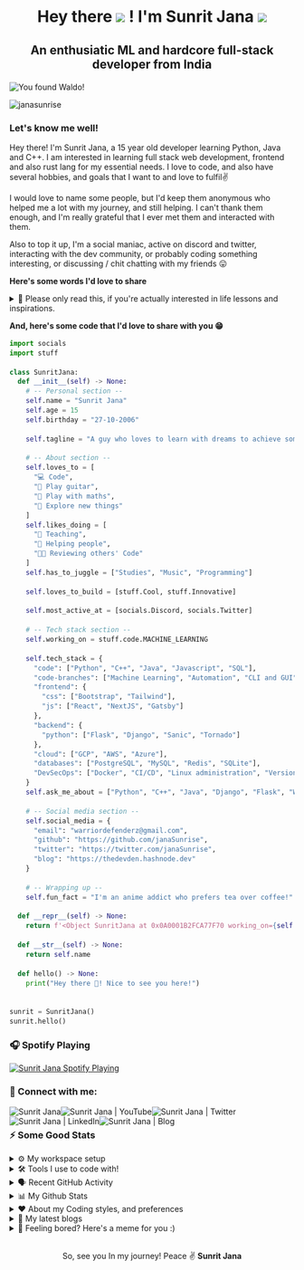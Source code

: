 <h1 align="center">Hey there <img src="https://raw.githubusercontent.com/MartinHeinz/MartinHeinz/master/wave.gif" width="30px"> ! I'm Sunrit Jana <img src="https://media.giphy.com/media/mGcNjsfWAjY5AEZNw6/giphy.gif" width="50"></h1>
<h2 align="center">An enthusiatic ML and hardcore full-stack developer from India</h2>

<img src= "https://octodex.github.com/images/waldocat.png" width="150px" Title="You found Waldo!" align="center">
<p align="left"> <img src="https://komarev.com/ghpvc/?username=janasunrise" alt="janasunrise" /> </p>

### Let's know me well!
Hey there! I'm Sunrit Jana, a 15 year old developer learning Python, Java and C++. I am interested in learning full stack web development, frontend and also rust lang for my essential needs. I love to code, and also have several hobbies, and goals that I want to and love to fulfil✌️

I would love to name some people, but I'd keep them anonymous who helped me a lot with my journey, and still helping. I can't thank them enough, and I'm really grateful that I ever met them and interacted with them.

Also to top it up, I'm a social maniac, active on discord and twitter, interacting with the dev community, or probably coding something interesting, or discussing / chit chatting with my friends 😛

**Here's some words I'd love to share**

<details>
  <summary>🥺 Please only read this, if you're actually interested in life lessons and inspirations.</summary>

  <p align="left"> <img src="https://raw.githubusercontent.com/janaSunrise/janaSunrise/master/images/thought.png" alt="janasunrise" /> </p>

</details>

**And, here's some code that I'd love to share with you 😁**

```python
import socials
import stuff

class SunritJana:
  def __init__(self) -> None:
    # -- Personal section --
    self.name = "Sunrit Jana"
    self.age = 15
    self.birthday = "27-10-2006"

    self.tagline = "A guy who loves to learn with dreams to achieve something awesome! ☀️"

    # -- About section --
    self.loves_to = [
      "💻 Code",
      "🎸 Play guitar",
      "🏫 Play with maths",
      "🔭 Explore new things"
    ]
    self.likes_doing = [
      "🏫 Teaching",
      "🤝 Helping people",
      "🧑‍💻 Reviewing others' Code"
    ]
    self.has_to_juggle = ["Studies", "Music", "Programming"]

    self.loves_to_build = [stuff.Cool, stuff.Innovative]
    
    self.most_active_at = [socials.Discord, socials.Twitter]

    # -- Tech stack section --
    self.working_on = stuff.code.MACHINE_LEARNING

    self.tech_stack = {
      "code": ["Python", "C++", "Java", "Javascript", "SQL"],
      "code-branches": ["Machine Learning", "Automation", "CLI and GUI", "Web developement", "Networking"],
      "frontend": {
        "css": ["Bootstrap", "Tailwind"],
        "js": ["React", "NextJS", "Gatsby"]
      },
      "backend": {
        "python": ["Flask", "Django", "Sanic", "Tornado"]
      },
      "cloud": ["GCP", "AWS", "Azure"],
      "databases": ["PostgreSQL", "MySQL", "Redis", "SQLite"],
      "DevSecOps": ["Docker", "CI/CD", "Linux administration", "Version control", "Virtualization"]
    }
    self.ask_me_about = ["Python", "C++", "Java", "Django", "Flask", "Web developement"]

    # -- Social media section --
    self.social_media = {
      "email": "warriordefenderz@gmail.com",
      "github": "https://github.com/janaSunrise",
      "twitter": "https://twitter.com/janaSunrise",
      "blog": "https://thedevden.hashnode.dev"
    }
    
    # -- Wrapping up --
    self.fun_fact = "I'm an anime addict who prefers tea over coffee!"
  
  def __repr__(self) -> None:
    return f'<Object SunritJana at 0x0A0001B2FCA77F70 working_on={self.working_on} active_at={self.most_active_at}> ask_about={self.ask_me_about}'
    
  def __str__(self) -> None:
    return self.name
    
  def hello() -> None:
    print("Hey there 👋! Nice to see you here!")
    

sunrit = SunritJana()
sunrit.hello()
```

### 🎧 Spotify Playing

[<img src="https://spotify-activity.warriordefenderz.vercel.app/api/spotify" alt="Sunrit Jana Spotify Playing" width="400" />](https://open.spotify.com/user/qy9jhr85so9g8pr6zz7aizc6x)

### 🔗 Connect with me:

[<img align="left" alt="Sunrit Jana" src="https://img.shields.io/badge/Website-02ccf7?style=for-the-badge&logo=https://raw.githubusercontent.com/iconic/open-iconic/master/svg/globe.svg&logoColor=white" />][website]
[<img align="left" alt="Sunrit Jana | YouTube" src="https://img.shields.io/badge/YouTube-FF0000?style=for-the-badge&logo=youtube&logoColor=white" />][youtube]
[<img align="left" alt="Sunrit Jana | Twitter" src="https://img.shields.io/badge/Twitter-1DA1F2?style=for-the-badge&logo=twitter&logoColor=white" />][twitter]
[<img align="left" alt="Sunrit Jana | LinkedIn" src="https://img.shields.io/badge/LinkedIn-0077B5?style=for-the-badge&logo=linkedin&logoColor=white" />][linkedin]
[<img align="left" alt="Sunrit Jana | Blog" src="https://img.shields.io/badge/Hashnode-2962FF?style=for-the-badge&logo=hashnode&logoColor=white" />][blog]

<br />

### ⚡ Some Good Stats

<details>
  <summary>⚙️ My workspace setup</summary>

  - **Laptop**: HP pavilion (Intel I5)
  - **OS**: Ubuntu 20.04
  - **Terminal**: ZSH with spaceship or powerlevel10k theme
  - **Terminal editors**: Nano, VIM and NVIM, with palenight theme.
  - **Browser**: Mozilla firefox and Brave
  - **Code Editor**: VSCode, Pycharm and webstorm.
  - **Music Player**: Spotify
</details>

<details>
  <summary> 🛠 Tools I use to code with! </summary>

- UI / UX

  <img src="https://img.shields.io/badge/Figma-F24E1E?style=for-the-badge&logo=https://simpleicons.org/icons/figma.svg&logoColor=white" alt="figma" />  

- Frontend

  <img src="https://img.shields.io/badge/HTML-E34F26?style=for-the-badge&logo=html5&logoColor=white" alt="html5" />
  <img src="https://img.shields.io/badge/CSS-1572B6?&style=for-the-badge&logo=css3&logoColor=white" alt="css3" />
  <img src="https://img.shields.io/badge/Bootstrap-563D7C?style=for-the-badge&logo=bootstrap&logoColor=white" alt="bootstrap" />
  <img src="https://img.shields.io/badge/Bulma-00D1B2?style=for-the-badge&logo=https://simpleicons.org/icons/bulma.svg&logoColor=white" alt="bulma" />
  <img src="https://img.shields.io/badge/Tailwind_CSS-38B2AC?style=for-the-badge&logo=tailwind-css&logoColor=white" alt="tailwind">
  <img src="https://img.shields.io/badge/Material--UI-0081CB?style=for-the-badge&logo=material-ui&logoColor=white" alt="materialize"/>

- Backend

  <img src="https://img.shields.io/badge/Django-092E20?style=for-the-badge&logo=django&logoColor=white" alt="django" />
  <img src="https://img.shields.io/badge/Flask-000000?style=for-the-badge&logo=flask&logoColor=white" alt="flask" /> 
  
- Programming Languages
  
  <img src="https://img.shields.io/badge/C-00599C?style=for-the-badge&logo=c&logoColor=white" alt="c" />
  <img src="https://img.shields.io/badge/C%2B%2B-00599C?style=for-the-badge&logo=c%2B%2B&logoColor=white" alt="cplusplus" />
  <img src="https://img.shields.io/badge/Java-ED8B00?style=for-the-badge&logo=java&logoColor=white" alt="java" />
  <img src="https://img.shields.io/badge/Python-14354C?style=for-the-badge&logo=python&logoColor=white" alt="python" /> 
  <img src="https://img.shields.io/badge/Arduino-00979D?style=for-the-badge&logo=https://simpleicons.org/icons/arduino.svg&logoColor=white" alt="arduino" />
  <img src="https://img.shields.io/badge/Markdown-000000?style=for-the-badge&logo=markdown&logoColor=white" alt="markdown" />
 
- Databases
  
  <img src="https://img.shields.io/badge/MySQL-00000F?style=for-the-badge&logo=mysql&logoColor=white" alt="mysql" /> 
  <img src="https://img.shields.io/badge/SQLite-07405E?style=for-the-badge&logo=sqlite&logoColor=white" alt="sqlite" />
  <img src="https://img.shields.io/badge/PostgreSQL-316192?style=for-the-badge&logo=postgresql&logoColor=white" alt="postgres" />
  <img src="https://img.shields.io/badge/Firebase-FFCA28?style=for-the-badge&logo=https://simpleicons.org/icons/firebase.svg&logoColor=white" alt="firebase" />

- Cloud

  <img src="https://img.shields.io/badge/Microsoft_Azure-0089D6?style=for-the-badge&logo=microsoft-azure&logoColor=white" alt="azure" />
  <img src="https://img.shields.io/badge/Google_Cloud-4285F4?style=for-the-badge&logo=google-cloud&logoColor=white" alt="gcp" /> 


- Frameworks
  - Frontend
  
    <img src="https://img.shields.io/badge/Gatsby-663399?style=for-the-badge&logo=gatsby&logoColor=white" alt="gatsby" />
  
  - AI / ML

    <img src="https://img.shields.io/badge/ScikitLearn-F7931E?style=for-the-badge&logo=https://simpleicons.org/icons/scikit-learn.svg&logoColor=white" alt="scikit-learn" />
    <img src="https://img.shields.io/badge/Tensorflow-FF6F00?style=for-the-badge&logo=https://simpleicons.org/icons/tensorflow.svg&logoColor=white" alt="tensorflow" />
    <img src="https://img.shields.io/badge/Pytorch-EE4C2C?style=for-the-badge&logo=https://simpleicons.org/icons/pytorch.svg&logoColor=white" alt="pytorch" />  

- Operating Systems

  <img src="https://img.shields.io/badge/Windows-0078D6?style=for-the-badge&logo=windows&logoColor=white" alt="windows" />
  <img src="https://img.shields.io/badge/Ubuntu-E95420?style=for-the-badge&logo=ubuntu&logoColor=white" alt="ubuntu" />
  <img src="https://img.shields.io/badge/Linux_Mint-87CF3E?style=for-the-badge&logo=linux-mint&logoColor=white" alt="linux-mint" />

- Music platforms

  <img src="https://img.shields.io/badge/Spotify-1ED760?&style=for-the-badge&logo=spotify&logoColor=white" alt="spotify" />
  <img src="https://img.shields.io/badge/YouTube_Music-FF0000?style=for-the-badge&logo=youtube-music&logoColor=white" alt="youtube-music">

- Others

  <img src="https://img.shields.io/badge/Git-F05032?style=for-the-badge&logo=https://simpleicons.org/icons/git.svg&logoColor=white" alt="git" /> 
  <img src="https://img.shields.io/badge/Linux-FCC624?style=for-the-badge&logo=https://simpleicons.org/icons/linux.svg&logoColor=white" alt="linux" /> 
  <img src="https://img.shields.io/badge/Bash-4EAA25?style=for-the-badge&logo=https://simpleicons.org/icons/gnubash.svg&logoColor=white" alt="bash" />
  <img src="https://img.shields.io/badge/Docker-2496ED?style=for-the-badge&logo=https://simpleicons.org/icons/docker.svg&logoColor=white" alt="docker" />
  <img src="https://img.shields.io/badge/Grafana-F46800?style=for-the-badge&logo=https://simpleicons.org/icons/grafana.svg&logoColor=white" alt="grafana" />
  <img src="https://img.shields.io/badge/Heroku-430098?style=for-the-badge&logo=heroku&logoColor=white" alt="heroku" />

</details>

<details>
  <summary>🗣 Recent GitHub Activity</summary>
  
<!--START_SECTION:activity-->
1. 🎉 Merged PR [#3](https://github.com/janaSunrise/AIO-API/pull/3) in [janaSunrise/AIO-API](https://github.com/janaSunrise/AIO-API)
2. 🎉 Merged PR [#19](https://github.com/janaSunrise/overflow-discord-bot/pull/19) in [janaSunrise/overflow-discord-bot](https://github.com/janaSunrise/overflow-discord-bot)
<!--END_SECTION:activity-->
</details>

<details>
  <summary>📊 My Github Stats</summary>
 
  <p><img src="https://github-readme-stats.warriordefenderz.vercel.app/api?username=janasunrise&show_icons=true&include_all_commits=true&line_height=25" alt="janasunrise" /></p>
  
  <p><img align="center" src="https://github-readme-streak-stats.herokuapp.com/?user=janasunrise&theme=algolia&fire=cyan" alt="janaSunrise" /></p>
  
  <p align="left"> <a href="https://github.com/janaSunrise"><img src="https://github-profile-trophy.vercel.app/?username=janaSunrise" alt="janaSunrise" /></a> </p>

</details>

<details>
  <summary>❤️ About my Coding styles, and preferences </summary>
  <br />

  <!--START_SECTION:waka-->
![Lines of code](https://img.shields.io/badge/From%20Hello%20World%20I%27ve%20Written-2.0%20million%20lines%20of%20code-blue)

**🐱 My Github Data** 

> 🏆 548 Contributions in the Year 2021
 > 
> 📦 0 Bytes Used in Github's Storage 
 > 
> 🚫 Not Opted to Hire
 > 
> 📜 43 Public Repositories 
 > 
> 🔑 0 Private Repositories  
 > 
**I'm an Early 🐤** 

```text
🌞 Morning    65 commits     ████░░░░░░░░░░░░░░░░░░░░░   18.01% 
🌆 Daytime    151 commits    ██████████░░░░░░░░░░░░░░░   41.83% 
🌃 Evening    123 commits    ████████░░░░░░░░░░░░░░░░░   34.07% 
🌙 Night      22 commits     █░░░░░░░░░░░░░░░░░░░░░░░░   6.09%

```
📅 **I'm Most Productive on Wednesday** 

```text
Monday       58 commits     ████░░░░░░░░░░░░░░░░░░░░░   16.07% 
Tuesday      47 commits     ███░░░░░░░░░░░░░░░░░░░░░░   13.02% 
Wednesday    94 commits     ██████░░░░░░░░░░░░░░░░░░░   26.04% 
Thursday     63 commits     ████░░░░░░░░░░░░░░░░░░░░░   17.45% 
Friday       44 commits     ███░░░░░░░░░░░░░░░░░░░░░░   12.19% 
Saturday     31 commits     ██░░░░░░░░░░░░░░░░░░░░░░░   8.59% 
Sunday       24 commits     █░░░░░░░░░░░░░░░░░░░░░░░░   6.65%

```


📊 **This Week I Spent My Time On** 

```text
⌚︎ Time Zone: Asia/Kolkata

💬 Programming Languages: 
Python                   28 hrs 26 mins      ██████████████████████░░░   88.57% 
YAML                     1 hr 5 mins         ░░░░░░░░░░░░░░░░░░░░░░░░░   3.39% 
Rust                     29 mins             ░░░░░░░░░░░░░░░░░░░░░░░░░   1.54% 
TOML                     26 mins             ░░░░░░░░░░░░░░░░░░░░░░░░░   1.37% 
Other                    23 mins             ░░░░░░░░░░░░░░░░░░░░░░░░░   1.21%

🔥 Editors: 
PyCharm                  29 hrs 56 mins      ███████████████████████░░   93.24% 
VS Code                  2 hrs 10 mins       █░░░░░░░░░░░░░░░░░░░░░░░░   6.76%

🐱‍💻 Projects: 
overflow-discord-bot     16 hrs 28 mins      ████████████░░░░░░░░░░░░░   51.34% 
fast-api-auth            5 hrs 8 mins        ████░░░░░░░░░░░░░░░░░░░░░   16.01% 
aio-api-discord-bots     2 hrs 55 mins       ██░░░░░░░░░░░░░░░░░░░░░░░   9.1% 
history_api              2 hrs 36 mins       ██░░░░░░░░░░░░░░░░░░░░░░░   8.11% 
user-api-m0              2 hrs 26 mins       ██░░░░░░░░░░░░░░░░░░░░░░░   7.62%

💻 Operating System: 
Linux                    32 hrs 6 mins       █████████████████████████   100.0%

```

**I Mostly Code in Python** 

```text
Python                   25 repos            ████████████████░░░░░░░░░   65.79% 
JavaScript               4 repos             ██░░░░░░░░░░░░░░░░░░░░░░░   10.53% 
CSS                      2 repos             █░░░░░░░░░░░░░░░░░░░░░░░░   5.26% 
Java                     2 repos             █░░░░░░░░░░░░░░░░░░░░░░░░   5.26% 
SCSS                     1 repo              ░░░░░░░░░░░░░░░░░░░░░░░░░   2.63%

```


**Timeline**

![Chart not found](https://raw.githubusercontent.com/janaSunrise/janaSunrise/master/charts/bar_graph.png) 


<!--END_SECTION:waka-->
  
</details>

<details>
  <summary>🔖 My latest blogs</summary>
  
<!-- HASHNODE_BLOG:START -->
<p align="left">
<a href="https://janasunrise.hashnode.dev/lets-explore-linear-regression-cklfbmpkz09w0hks1ggkc6lsb" title="Let's explore linear regression!!"><img src="https://cdn.hashnode.com/res/hashnode/image/upload/v1613922230138/3PStIKAOk.png" alt="Let's explore linear regression!!" width="250px" align="left" /></a>
<a href="https://janasunrise.hashnode.dev/lets-explore-linear-regression-cklfbmpkz09w0hks1ggkc6lsb" title="Let's explore linear regression!!"><strong>Let's explore linear regression!!</strong></a>
<br/> What is linear regression?
Linear regression was created in the field of statistics. It's studied as a model for understanding the relationship between input and target continuous variables, but has been borrowed by machine learning. It is both a sta... </p> <br/> <br/>
<p align="left">
<a href="https://janasunrise.hashnode.dev/gradient-descent-and-all-about-it-ckl6pfhjr027hlos1g5iuc554" title="Gradient descent and all about it"><img src="https://cdn.hashnode.com/res/hashnode/image/upload/v1613401194762/mYyhKHsDk.png" alt="Gradient descent and all about it" width="250px" align="right" /></a>
<a href="https://janasunrise.hashnode.dev/gradient-descent-and-all-about-it-ckl6pfhjr027hlos1g5iuc554" title="Gradient descent and all about it"><strong>Gradient descent and all about it</strong></a>
<br/> Heyy everyone! Welcome to this blog on gradient descent, and various features and calculations in it.
If you're not familiar with it, Gradient descent is a ML optimization algorithm, that helps finding a local minimum of a differentiable function rea... </p> <br/> <br/>
<p align="left">
<a href="https://janasunrise.hashnode.dev/preparing-your-data-for-training-your-model-ckkurmykw0295bxs16bzdffdy" title="Preparing your data for training your model"><img src="https://cdn.hashnode.com/res/hashnode/image/upload/v1612679322184/S9CkXVfXV.png" alt="Preparing your data for training your model" width="250px" align="left" /></a>
<a href="https://janasunrise.hashnode.dev/preparing-your-data-for-training-your-model-ckkurmykw0295bxs16bzdffdy" title="Preparing your data for training your model"><strong>Preparing your data for training your model</strong></a>
<br/> Hey everyone! Hope you're doing well. Welcome to this blog on preparing data for training your machine learning model.
This is always has been a necessary step whether you make a statistical model, like LinearRegression or GradientBoosting, or Deep l... </p> <br/> <br/>
<p align="left">
<a href="https://janasunrise.hashnode.dev/awesome-sites-for-ml-datasets-ckkexqb0105kh00s1gi0h6eg0" title="Awesome sites for ML datasets"><img src="https://cdn.hashnode.com/res/hashnode/image/upload/v1611722046044/dZNY7r-vb.png" alt="Awesome sites for ML datasets" width="250px" align="right" /></a>
<a href="https://janasunrise.hashnode.dev/awesome-sites-for-ml-datasets-ckkexqb0105kh00s1gi0h6eg0" title="Awesome sites for ML datasets"><strong>Awesome sites for ML datasets</strong></a>
<br/> Are you tired of finding datasets for ML projects? Don't worry I got you covered! 
Here's a list of some awesome sites that I recommend for datasets!
Kaggle
Kaggle is the largest ML community containing just not only ML datasets, but various interest... </p> <br/> <br/>
<p align="left">
<a href="https://janasunrise.hashnode.dev/algorithms-and-libraries-used-for-ml-ckk4uwz93065xhls1du0i4yob" title="Algorithms and libraries used for ML"><img src="https://cdn.hashnode.com/res/hashnode/image/upload/v1611112668564/FpEWkWUG5.png" alt="Algorithms and libraries used for ML" width="250px" align="left" /></a>
<a href="https://janasunrise.hashnode.dev/algorithms-and-libraries-used-for-ml-ckk4uwz93065xhls1du0i4yob" title="Algorithms and libraries used for ML"><strong>Algorithms and libraries used for ML</strong></a>
<br/> So, If you have read my previous blog in this quickbites series, you probably understood what are the types of supervised learning, and also more about Regression and Classification.
And also Python is really famous language for Data science and ML. ... </p> <br/> <br/>
<p align="left">
<a href="https://janasunrise.hashnode.dev/supervised-learning-and-about-it-ckjx5kiwz0fk8ces1h09d2502" title="Supervised learning and about it"><img src="https://cdn.hashnode.com/res/hashnode/image/upload/v1610646849085/TZMF6T3U_.png" alt="Supervised learning and about it" width="250px" align="right" /></a>
<a href="https://janasunrise.hashnode.dev/supervised-learning-and-about-it-ckjx5kiwz0fk8ces1h09d2502" title="Supervised learning and about it"><strong>Supervised learning and about it</strong></a>
<br/> So, what is supervised learning?
Supervised learning is a way of teaching the machine learning based on labelled data, like if a patient has a certain disease or not, then making it predict the labels for unseen data.
A supervised learning algorithm ... </p> <br/> <br/>
<!-- HASHNODE_BLOG:END -->
</details>

<details>
  <summary>🤔 Feeling bored? Here's a meme for you :)</summary>

  <img src='https://random-memer.herokuapp.com/' title="Meme" height= "500" width="500" alt="Please refresh the page if the meme doesn't show up.">
</details>

<br />

<div align="center">
  
  So, see you In my journey! Peace ✌️
  __Sunrit Jana__
  
</div>

[website]: https://sunritjana.now.sh
[twitter]: https://twitter.com/janaSunrise
[youtube]: https://youtube.com/UC3S4lcSvaSIiT3uSRSi7uCQ
[instagram]: https://instagram.com/dare.me_bro
[linkedin]: https://www.linkedin.com/in/sunrit-jana-785605197/
[blog]: https://thedevden.hashnode.dev

